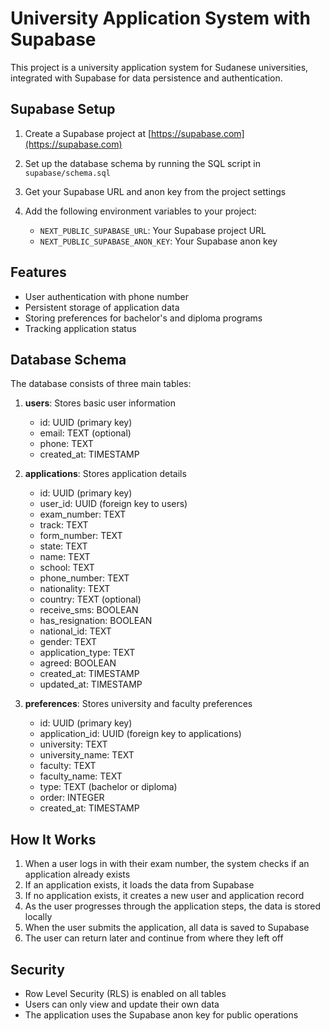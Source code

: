 # University Application System with Supabase

This project is a university application system for Sudanese universities, integrated with Supabase for data persistence and authentication.

## Supabase Setup

1. Create a Supabase project at [https://supabase.com](https://supabase.com)

2. Set up the database schema by running the SQL script in `supabase/schema.sql`
3. Get your Supabase URL and anon key from the project settings
4. Add the following environment variables to your project:
   - `NEXT_PUBLIC_SUPABASE_URL`: Your Supabase project URL
   - `NEXT_PUBLIC_SUPABASE_ANON_KEY`: Your Supabase anon key

## Features

- User authentication with phone number
- Persistent storage of application data
- Storing preferences for bachelor's and diploma programs
- Tracking application status

## Database Schema

The database consists of three main tables:

1. **users**: Stores basic user information
   - id: UUID (primary key)
   - email: TEXT (optional)
   - phone: TEXT
   - created_at: TIMESTAMP

2. **applications**: Stores application details
   - id: UUID (primary key)
   - user_id: UUID (foreign key to users)
   - exam_number: TEXT
   - track: TEXT
   - form_number: TEXT
   - state: TEXT
   - name: TEXT
   - school: TEXT
   - phone_number: TEXT
   - nationality: TEXT
   - country: TEXT (optional)
   - receive_sms: BOOLEAN
   - has_resignation: BOOLEAN
   - national_id: TEXT
   - gender: TEXT
   - application_type: TEXT
   - agreed: BOOLEAN
   - created_at: TIMESTAMP
   - updated_at: TIMESTAMP

3. **preferences**: Stores university and faculty preferences
   - id: UUID (primary key)
   - application_id: UUID (foreign key to applications)
   - university: TEXT
   - university_name: TEXT
   - faculty: TEXT
   - faculty_name: TEXT
   - type: TEXT (bachelor or diploma)
   - order: INTEGER
   - created_at: TIMESTAMP

## How It Works

1. When a user logs in with their exam number, the system checks if an application already exists
2. If an application exists, it loads the data from Supabase
3. If no application exists, it creates a new user and application record
4. As the user progresses through the application steps, the data is stored locally
5. When the user submits the application, all data is saved to Supabase
6. The user can return later and continue from where they left off

## Security

- Row Level Security (RLS) is enabled on all tables
- Users can only view and update their own data
- The application uses the Supabase anon key for public operations

